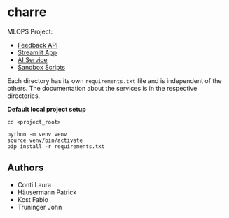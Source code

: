 # charre

MLOPS Project:

- [Feedback API](./api/README.md)
- [Streamlit App](./app/README.md)
- [AI Service](./model/README.md)
- [Sandbox Scripts](./sandbox/README.md)

Each directory has its own `requirements.txt` file and is independent of the others. The documentation about the services is in the respective directories.

**Default local project setup**

```shell
cd <project_root>

python -m venv venv
source venv/bin/activate
pip install -r requirements.txt
```

## Authors

- Conti Laura
- Häusermann Patrick
- Kost Fabio
- Truninger John
